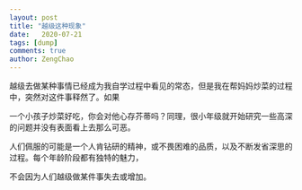 ```yaml
---
layout: post
title: "越级这种现象"
date:   2020-07-21
tags: [dump]
comments: true
author: ZengChao
---
```


越级去做某种事情已经成为我自学过程中看见的常态，但是我在帮妈妈炒菜的过程中，突然对这件事释然了。如果

一个小孩子炒菜好吃，你会对他心存芥蒂吗？同理，很小年级就开始研究一些高深的问题并没有表面看上去那么可恶。

人们佩服的可能是一个人肯钻研的精神，或不畏困难的品质，以及不断发省深思的过程。每个年龄阶段都有独特的魅力，

不会因为人们越级做某件事失去或增加。
